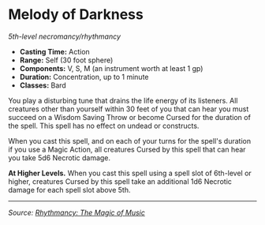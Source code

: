 # Melody of Darkness

_5th-level necromancy/rhythmancy_

- **Casting Time:** Action
- **Range:** Self (30 foot sphere)
- **Components:** V, S, M (an instrument worth at least 1 gp)
- **Duration:** Concentration, up to 1 minute
- **Classes:** Bard

You play a disturbing tune that drains the life energy of its listeners. All creatures other than yourself within 30 feet of you that can hear you must succeed on a Wisdom Saving Throw or become Cursed for the duration of the spell. This spell has no effect on undead or constructs.

When you cast this spell, and on each of your turns for the spell's duration if you use a Magic Action, all creatures Cursed by this spell that can hear you take 5d6 Necrotic damage.

**At Higher Levels.** When you cast this spell using a spell slot of 6th-level or higher, creatures Cursed by this spell take an additional 1d6 Necrotic damage for each spell slot above 5th.

---

_Source: [Rhythmancy: The Magic of Music](https://github.com/mpanighetti/dnd5e-rhythmancy)_
